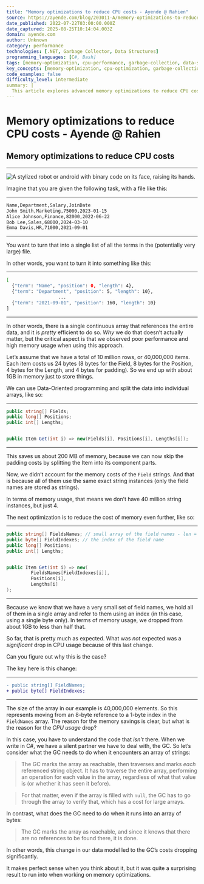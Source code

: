 ```yaml
---
title: "Memory optimizations to reduce CPU costs - Ayende @ Rahien"
source: https://ayende.com/blog/203011-A/memory-optimizations-to-reduce-cpu-costs?Key=77d4c0db-6b32-4914-916e-d181ee2cfd95&utm_source=bonobopress&utm_medium=newsletter&utm_campaign=2112
date_published: 2022-07-22T03:00:00.000Z
date_captured: 2025-08-25T10:14:04.003Z
domain: ayende.com
author: Unknown
category: performance
technologies: [.NET, Garbage Collector, Data Structures]
programming_languages: [C#, Bash]
tags: [memory-optimization, cpu-performance, garbage-collection, data-structures, csharp, performance-tuning, data-oriented-programming, reference-types, value-types]
key_concepts: [memory-optimization, cpu-optimization, garbage-collection, data-oriented-programming, array-optimization, reference-types, value-types, data-structures]
code_examples: false
difficulty_level: intermediate
summary: |
  This article explores advanced memory optimizations to reduce CPU costs when processing large datasets. It demonstrates how splitting data into parallel arrays and de-duplicating string references can significantly reduce memory footprint. The author highlights an unexpected and substantial CPU performance boost achieved by replacing an array of string references with an array of byte indexes. This improvement is attributed to the reduced workload on the Garbage Collector, which no longer needs to traverse numerous string objects, thereby showcasing the hidden costs associated with managing reference types in large collections.
---
```

# Memory optimizations to reduce CPU costs - Ayende @ Rahien

## Memory optimizations to reduce CPU costs

---

![A stylized robot or android with binary code on its face, raising its hands.](/blog/Images/RpfJpZ_H4LP-bN7mX-OyDQ.png)

Imagine that you are given the following task, with a file like this:

---

```bash
Name,Department,Salary,JoinDate
John Smith,Marketing,75000,2023-01-15
Alice Johnson,Finance,82000,2022-06-22
Bob Lee,Sales,68000,2024-03-10
Emma Davis,HR,71000,2021-09-01
```

---

You want to turn that into a single list of all the terms in the (potentially very large) file.

In other words, you want to turn it into something like this:

---

```bash
[
  {"term": "Name", "position": 0, "length": 4},
  {"term": "Department", "position": 5, "length": 10},
                   ...
  {"term": "2021-09-01", "position": 160, "length": 10}
]
```

---

In other words, there is a single continuous array that references the entire data, and it is _pretty_ efficient to do so. _Why_ we do that doesn’t actually matter, but the critical aspect is that we observed poor performance and high memory usage when using this approach.

Let’s assume that we have a total of 10 million rows, or 40,000,000 items. Each item costs us 24 bytes (8 bytes for the Field, 8 bytes for the Position, 4 bytes for the Length, and 4 bytes for padding). So we end up with about 1GB in memory just to store things.

We can use Data-Oriented programming and split the data into individual arrays, like so:

---

```csharp
public string[] Fields;
public long[] Positions;
public int[] Lengths;


public Item Get(int i) => new(Fields[i], Positions[i], Lengths[i]);
```

---

This saves us about 200 MB of memory, because we can now skip the padding costs by splitting the Item into its component parts.

Now, we didn’t account for the memory costs of the `Field` strings. And that is because all of them use the same exact string instances (only the field names are stored as strings).

In terms of memory usage, that means we don’t have 40 million string instances, but just 4.

The next optimization is to reduce the cost of memory even further, like so:

---

```csharp
public string[] FieldsNames; // small array of the field names - len = 4
public byte[] FieldIndexes; // the index of the field name
public long[] Positions;
public int[] Lengths;


public Item Get(int i) => new(
         FieldsNames[FieldIndexes[i]], 
         Positions[i], 
         Lengths[i]
);
```

---

Because we know that we have a very small set of field names, we hold all of them in a single array and refer to them using an index (in this case, using a single byte only). In terms of memory usage, we dropped from about 1GB to less than half that.

So far, that is pretty much as expected. What was _not_ expected was a _significant_ drop in CPU usage because of this last change.

Can you figure out why this is the case?

The key here is this change:

---

```diff
- public string[] FieldNames;
+ public byte[] FieldIndexes;
```

---

The size of the array in our example is 40,000,000 elements. So this represents moving from an 8-byte reference to a 1-byte index in the `FieldNames` array. The reason for the memory savings is clear, but what is the reason for the _CPU usage_ drop?

In this case, you have to understand the code that _isn’t_ there. When we write in C#, we have a silent partner we have to deal with, the GC. So let’s consider what the GC needs to do when it encounters an array of strings:

> The GC marks the array as reachable, then traverses and marks _each_ referenced string object. It has to traverse the entire array, performing an operation for each value in the array, regardless of what that value is (or whether it has seen it before).

> For that matter, even if the array is filled with `null`, the GC has to go through the array to verify that, which has a cost for large arrays.

In contrast, what does the GC need to do when it runs into an array of bytes:

> The GC marks the array as reachable, and since it knows that there are no references to be found there, it is done.

In other words, this change in our data model led to the GC’s costs dropping significantly.

It makes perfect sense when you think about it, but it was quite a surprising result to run into when working on memory optimizations.